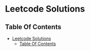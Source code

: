 # Leetcode Solutions

## Table Of Contents
- [Leetcode Solutions](#leetcode-solutions)
  - [Table Of Contents](#table-of-contents)
